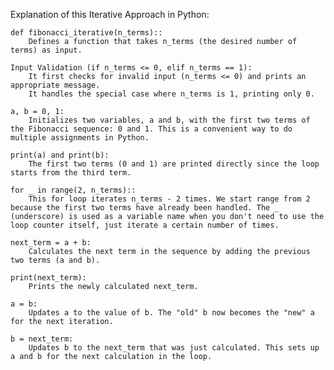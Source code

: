 Explanation of this Iterative Approach in Python:

    def fibonacci_iterative(n_terms):: 
        Defines a function that takes n_terms (the desired number of terms) as input.

    Input Validation (if n_terms <= 0, elif n_terms == 1):
        It first checks for invalid input (n_terms <= 0) and prints an appropriate message.
        It handles the special case where n_terms is 1, printing only 0.

    a, b = 0, 1:
        Initializes two variables, a and b, with the first two terms of the Fibonacci sequence: 0 and 1. This is a convenient way to do multiple assignments in Python.

    print(a) and print(b):
        The first two terms (0 and 1) are printed directly since the loop starts from the third term.

    for _ in range(2, n_terms)::
        This for loop iterates n_terms - 2 times. We start range from 2 because the first two terms have already been handled. The _ (underscore) is used as a variable name when you don't need to use the loop counter itself, just iterate a certain number of times.

    next_term = a + b:
        Calculates the next term in the sequence by adding the previous two terms (a and b).

    print(next_term):
        Prints the newly calculated next_term.

    a = b:
        Updates a to the value of b. The "old" b now becomes the "new" a for the next iteration.

    b = next_term:
        Updates b to the next_term that was just calculated. This sets up a and b for the next calculation in the loop.
